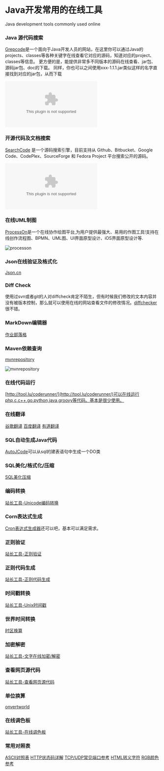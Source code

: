 # Java开发常用的在线工具
Java development tools commonly used online

### Java 源代码搜索
[Grepcode](http://grepcode.com/)是一个面向于Java开发人员的网站，在这里你可以通过Java的projects、classes等各种关键字在线查看它对应的源码，知道对应的project、classes等信息。 更方便的是，能提供非常多不同版本的源码在线查看、jar包、源码jar包、doc的下载。 同样，你也可以之间使用xxx-1.1.1.jar类似这样的名字直接找到对应的jar包，从而下载

![grepcode](img/grepcode.com)

### 开源代码及文档搜索

[SearchCode](https://searchcode.com/) 是一个源码搜索引擎，目前支持从 Github、Bitbucket、Google Code、CodePlex、SourceForge 和 Fedora Project 平台搜索公开的源码。

![searchcode.com](img/searchcode.com)

### 在线UML制图

[ProcessOn](https://www.processon.com/)是一个在线协作绘图平台,为用户提供最强大、易用的作图工具!支持在线创作流程图、BPMN、UML图、UI界面原型设计、iOS界面原型设计等.

![processon](img/processon)

### Json在线验证及格式化

[Json.cn](http://json.cn/)

### Diff Check

使用过svn或者git的人对diffcheck肯定不陌生，但有时候我们修改的文本内容并没有被版本控制，那么就可以使用在线的网站查看文件的修改情况。[diffchecker](https://www.diffchecker.com/)很不错。

### MarkDown编辑器
[作业部落格](https://www.zybuluo.com)

### Maven依赖查询

[mvnrepository](http://mvnrepository.com/)

![mvnrepository](/img/mvnrepository)

### 在线代码运行
[http://tool.lu/coderunner/](http://tool.lu/coderunner/)可以在线运行php,c,c++,go,python,java,groovy等代码。基本是很少使用。

### 在线翻译
[谷歌翻译](https://translate.google.cn/)
[百度翻译](http://fanyi.baidu.com/)
[有道翻译](http://fanyi.youdao.com/)

### SQL自动生成Java代码
[AutoJCode](http://www.autojcode.com/code/sql2class.jsp)可以从sql的建表语句中生成一个DO类

### SQL美化/格式化/压缩
[SQL美化压缩](http://tool.lu/sql/)

### 编码转换
[站长工具-Unicode编码转换](http://tool.chinaz.com/tools/unicode.aspx)

### Corn表达式生成
[Cron表达式生成器](http://www.pdtools.net/tools/becron.jsp)还可以吧，基本可以满足需求。

### 正则验证
[站长工具-正则验证](http://tool.chinaz.com/regex)

### 正则代码生成
[站长工具-正则代码生成](http://tool.chinaz.com/tools/regexgenerate)

### 时间戳转换
[站长工具-Unix时间戳](http://tool.chinaz.com/Tools/unixtime.aspx)

### 世界时间转换
[时区换算](http://www.timebie.com/cn/easternbeijing.php)

### 加密解密
[站长工具-文字在线加密/解密](http://tool.chinaz.com/tools/textencrypt.aspx)

### 查看网页源代码
[站长工具-查看网页源代码](http://s.tool.chinaz.com/tools/pagecode.aspx)

### 单位换算
[onvertworld](http://www.convertworld.com/zh-hans/)

### 在线调色板
[站长工具-在线调色板](http://tool.chinaz.com/Tools/OnlineColor.aspx)

### 常用对照表
[ASCII对照表](http://tool.oschina.net/commons?type=4)
[HTTP状态码详解](http://tool.oschina.net/commons?type=5)
[TCP/UDP常见端口参考](http://tool.oschina.net/commons?type=7)
[HTML转义字符](http://tool.oschina.net/commons?type=2)
[RGB颜色参考](http://tool.oschina.net/commons?type=3)
